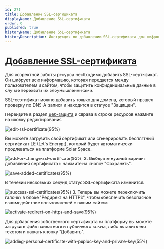 ```yaml
---
id: 271
title: Добавление SSL-сертификата
displayName: Добавление SSL-сертификата
order: 8
published: true
historyName: Добавление SSL-сертификата
historyDescription: Инструкция по добавлению SSL-сертификата для шифрования пользовательких данных
---
```


# [Добавление SSL-сертификата](adding-ssl-certificate)

Для корректной работы ресурса необходимо добавить SSL-сертификат. Он шифрует всю информацию, которая передается между пользователем и сайтом, чтобы защитить конфиденциальные данные в случае перехвата их злоумышленниками.

SSL-сертификат можно добавить только для домена, который прошел проверку по DNS-A-записи и находится в статусе "Защищен".

Перейдите в раздел [Веб-защита]([240]) и справа в строке ресурсов нажмите на иконку редактирования.

![edit-ssl-certificate(95%)](https://img.solarspace.pro/docs/edit-ssl-certificate.jpg "Редактирование SSL-сертфиката")

Вы можете загрузить свой сертификат или сгенерировать бесплатный сертификат LE (Let's Encrypt), который будет автоматически продлеваться на платформе Solar Space.

![add-or-change-ssl-certificate(95%)](https://img.solarspace.pro/docs/add-or-change-ssl-certificate.jpg "Добавление или изменение SSL-сертификата")
2. Выберите нужный вариант добавления сертификата и нажмите на кнопку "Сохранить".

![save-added-certificates(95%)](https://img.solarspace.pro/docs/save-added-certificates.jpg "Сохранение добавленного сертификата")

В течении нескольких секунд статус SSL-сертификата изменится.

![success-ssl-certificates(95%)](https://img.solarspace.pro/docs/success-ssl-certificates.jpg "Подтверждение SSL-сертификата")
3. Теперь вы можете переключить галочку в блоке "Редирект на HTTPS", чтобы обеспечить безопасное взаимодействие пользователей с вашим сайтом.

![activate-redirect-on-https-and-save(95%)](https://img.solarspace.pro/docs/activate-redirect-on-https-and-save.jpg "Активация редиректа на HTTPS и сохранение")

Для добавления собственного сертификата на платформу вы можете загрузить файл приватного и публичного ключа, либо вставить его текстом и нажать кнопку "Добавить".

![adding-personal-certificate-with-pupluc-key-and-private-key(55%)](https://img.solarspace.pro/docs/adding-personal-certificate-with-pupluc-key-and-private-key.jpg "Добавление личного сертфиката с публичным и персональным ключами")
